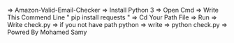 => Amazon-Valid-Email-Checker
=> Install Python 3 
=> Open Cmd 
=> Write This Commend Line " pip install requests "
=> Cd Your Path File
=> Run => Write check.py
=> if you not have path python
=> write => python check.py
=> Powred By Mohamed Samy 
